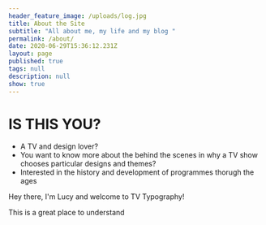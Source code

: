 ```yaml
---
header_feature_image: /uploads/log.jpg
title: About the Site
subtitle: "All about me, my life and my blog "
permalink: /about/
date: 2020-06-29T15:36:12.231Z
layout: page
published: true
tags: null
description: null
show: true
---
```

# **IS THIS YOU?**

* A TV and design lover?
* You want to know more about the behind the scenes in why a TV show chooses particular designs and themes?
* Interested in the history and development of programmes thorugh the ages



Hey there, I'm Lucy and welcome to TV Typography! 

This is a great place to understand